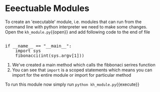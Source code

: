 # Eeectuable Modules

To create an 'executable' module, i.e. modules that can run from the command line with python interpreter we need to make some changes. Open the `kh_module.py`{{open}} and add following code to the end of file

<pre class="file" data-filename="kh_module.py" data-target="append">

if __name__ == "__main__":
    import sys
    fibonacci(int(sys.argv[1]))
</pre>

1. We've created a main method which calls the fibbonaci serires function
2. You can see that `import` is a scoped statements which means you can import for the entire module or import for particular method

To run this module now simply run `python kh_module.py`{{execute}}

